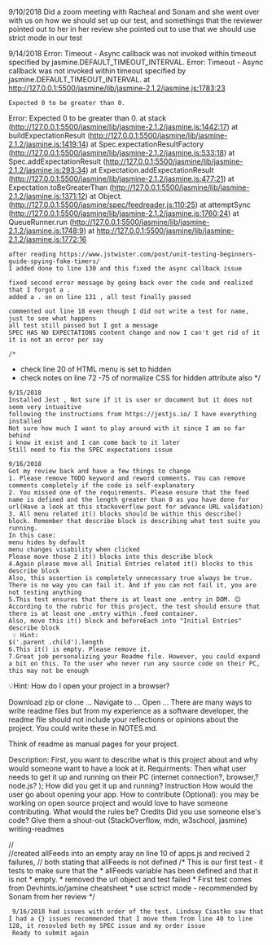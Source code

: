 9/10/2018 Did a zoom meeting with Racheal and Sonam and she went over with us on how we should set up our test, and somethings that the reviewer pointed out to her in her review 
she pointed out to use that we should use strict mode in our test

9/14/2018
Error: Timeout - Async callback was not invoked within timeout specified by jasmine.DEFAULT_TIMEOUT_INTERVAL.
Error: Timeout - Async callback was not invoked within timeout specified by jasmine.DEFAULT_TIMEOUT_INTERVAL.
    at http://127.0.0.1:5500/jasmine/lib/jasmine-2.1.2/jasmine.js:1783:23

    Expected 0 to be greater than 0.
Error: Expected 0 to be greater than 0.
    at stack (http://127.0.0.1:5500/jasmine/lib/jasmine-2.1.2/jasmine.js:1442:17)
    at buildExpectationResult (http://127.0.0.1:5500/jasmine/lib/jasmine-2.1.2/jasmine.js:1419:14)
    at Spec.expectationResultFactory (http://127.0.0.1:5500/jasmine/lib/jasmine-2.1.2/jasmine.js:533:18)
    at Spec.addExpectationResult (http://127.0.0.1:5500/jasmine/lib/jasmine-2.1.2/jasmine.js:293:34)
    at Expectation.addExpectationResult (http://127.0.0.1:5500/jasmine/lib/jasmine-2.1.2/jasmine.js:477:21)
    at Expectation.toBeGreaterThan (http://127.0.0.1:5500/jasmine/lib/jasmine-2.1.2/jasmine.js:1371:12)
    at Object.<anonymous> (http://127.0.0.1:5500/jasmine/spec/feedreader.js:110:25)
    at attemptSync (http://127.0.0.1:5500/jasmine/lib/jasmine-2.1.2/jasmine.js:1760:24)
    at QueueRunner.run (http://127.0.0.1:5500/jasmine/lib/jasmine-2.1.2/jasmine.js:1748:9)
    at http://127.0.0.1:5500/jasmine/lib/jasmine-2.1.2/jasmine.js:1772:16

    after reading https://www.jstwister.com/post/unit-testing-beginners-guide-spying-fake-timers/
    I added done to line 130 and this fixed the async callback issue 

    fixed second error message by going back over the code and realized that I forgot a . 
    added a . on on line 131 , all test finally passed  

    commented out line 18 even though I did not write a test for name, just to see what happens 
    all test still passed but I got a message 
    SPEC HAS NO EXPECTATIONS content change and now I can't get rid of it 
    it is not an error per say 

    /* 
       
   * check line 20 of HTML menu is set to hidden 
   * check notes on line 72 -75 of normalize CSS for hidden attribute also 
   */


    9/15/2018
    Installed Jest , Not sure if it is user or document but it does not seem very intuaitive 
    following the instructions from https://jestjs.io/ I have everything installed
    Not sure how much I want to play around with it since I am so far behind 
    i know it exist and I can come back to it later 
    Still need to fix the SPEC expectations issue 

    9/16/2018
    Got my review back and have a few things to change 
    1. Please remove TODO keyword and reword comments. You can remove comments completely if the code is self-explanatory
    2. You missed one of the requirements. Please ensure that the feed name is defined and the length greater than 0 as you have done for url(Have a look at this stackoverflow post for advance URL validation)
    3. All menu related it() blocks should be within this describe() block. Remember that describe block is describing what test suite you running.
    In this case:
    menu hides by default
    menu changes visability when clicked
    Please move those 2 it() blocks into this describe block
    4.Again please move all Initial Entries related it() blocks to this describe block
    Also, this assertion is completely unnecessary true always be true. There is no way you can fail it. And if you can not fail it, you are not testing anything
    5.This test ensures that there is at least one .entry in DOM. 😊
    According to the rubric for this project, the test should ensure that there is at least one .entry within .feed container.
    Also, move this it() block and beforeEach into "Initial Entries" describe block
     💡 Hint:
    $('.parent .child').length
    6.This it() is empty. Please remove it.
    7.Great job personalizing your Readme file. However, you could expand a bit on this. To the user who never run any source code on their PC, this may not be enough

   💡Hint:
   How do I open your project in a browser?

   Download zip or clone ...
   Navigate to ...
   Open ...
   There are many ways to write readme files but from my experience as a software developer, the readme file should not include your reflections or opinions about the project. You could write these in NOTES.md.

  Think of readme as manual pages for your project.

 Description: First, you want to describe what is this project about and why would someone want to have a look at it.
 Requirments: Then what user needs to get it up and running on their PC (internet connection?, browser,? node.js? ); How did you get it up and running?
 Instruction How would the user go about opening your app.
 How to contribute (Optional): you may be working on open source project and would love to have someone contributing. What would the rules be?
 Credits Did you use someone else's code? Give them a shout-out (StackOverflow, mdn, w3school, jasmine)
 writing-readmes

 //  
    //created allFeeds into an empty aray on line 10 of apps.js and recived 2 failures,
    // both stating that allFeeds is not defined 
    /* This is our first test - it tests to make sure that the
     * allFeeds variable has been defined and that it is not
     * empty.
     * removed the url object and test failed 
     * First test comes from Devhints.io/jamine cheatsheet 
     * use sctrict mode - recommended by Sonam from her review
     */

     9/16/2018 had issues with order of the test. Lindsay Ciastko saw that I had a {} issues recommended that I move them from line 40 to line 128, it resovled both my SPEC issue and my order issue 
     Ready to submit again 